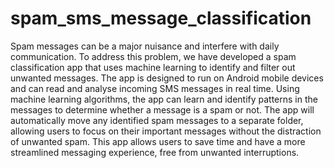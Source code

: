 # spam_sms_message_classification
Spam messages can be a major nuisance and interfere with daily communication. To address this problem, we have developed a spam classification app that uses machine learning to identify and filter out unwanted messages. The app is designed to run on Android mobile devices and can read and analyse incoming SMS messages in real time. Using machine learning algorithms, the app can learn and identify patterns in the messages to determine whether a message is a spam or not. The app will automatically move any identified spam messages to a separate folder, allowing users to focus on their important messages without the distraction of unwanted spam. This app allows users to save time and have a more streamlined messaging experience, free from unwanted interruptions.

